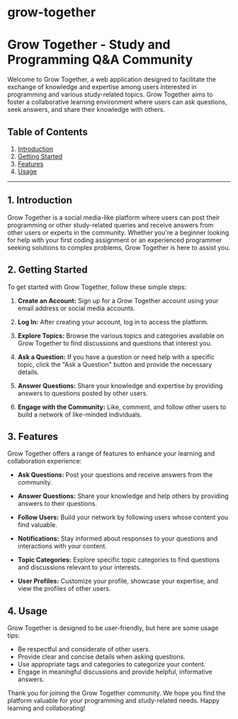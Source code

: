 # grow-together
# Grow Together - Study and Programming Q&A Community

Welcome to Grow Together, a web application designed to facilitate the exchange of knowledge and expertise among users interested in programming and various study-related topics. Grow Together aims to foster a collaborative learning environment where users can ask questions, seek answers, and share their knowledge with others.

## Table of Contents

1. [Introduction](#introduction)
2. [Getting Started](#getting-started)
3. [Features](#features)
4. [Usage](#usage)

---

## 1. Introduction

Grow Together is a social media-like platform where users can post their programming or other study-related queries and receive answers from other users or experts in the community. Whether you're a beginner looking for help with your first coding assignment or an experienced programmer seeking solutions to complex problems, Grow Together is here to assist you.

## 2. Getting Started

To get started with Grow Together, follow these simple steps:

1. **Create an Account:** Sign up for a Grow Together account using your email address or social media accounts.

2. **Log In:** After creating your account, log in to access the platform.

3. **Explore Topics:** Browse the various topics and categories available on Grow Together to find discussions and questions that interest you.

4. **Ask a Question:** If you have a question or need help with a specific topic, click the "Ask a Question" button and provide the necessary details.

5. **Answer Questions:** Share your knowledge and expertise by providing answers to questions posted by other users.

6. **Engage with the Community:** Like, comment, and follow other users to build a network of like-minded individuals.

## 3. Features

Grow Together offers a range of features to enhance your learning and collaboration experience:

- **Ask Questions:** Post your questions and receive answers from the community.

- **Answer Questions:** Share your knowledge and help others by providing answers to their questions.

- **Follow Users:** Build your network by following users whose content you find valuable.

- **Notifications:** Stay informed about responses to your questions and interactions with your content.

- **Topic Categories:** Explore specific topic categories to find questions and discussions relevant to your interests.

- **User Profiles:** Customize your profile, showcase your expertise, and view the profiles of other users.

## 4. Usage

Grow Together is designed to be user-friendly, but here are some usage tips:

- Be respectful and considerate of other users.
- Provide clear and concise details when asking questions.
- Use appropriate tags and categories to categorize your content.
- Engage in meaningful discussions and provide helpful, informative answers.


Thank you for joining the Grow Together community. We hope you find the platform valuable for your programming and study-related needs. Happy learning and collaborating!
